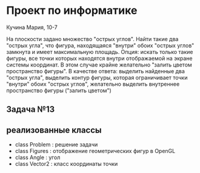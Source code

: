 # Проект по информатике

Кучина Мария, 10-7

На плоскости задано множество "острых углов". Найти такие два "острых угла", что
фигура, находящаяся "внутри" обоих "острых углов" замкнута и имеет максимальную
площадь.
Опция: искать только такие фигуры, все точки которых находятся внутри
отображаемой на экране системы координат. В этом случае крайне желательно
"залить цветом пространство фигуры".
В качестве ответа:
выделить найденные два "острых угла",
выделить контур фигуры, которая ограничивает точки "внутри" обоих "острых
углов",
желательно выделить внутреннее пространство фигуры ("залить цветом")

## Задача №13

## реализованные классы
- class Problem : решение задачи
- class Figures : отображение геометрических фигур в OpenGL
- class Angle : угол
- class Vector2 : класс координаты точки

